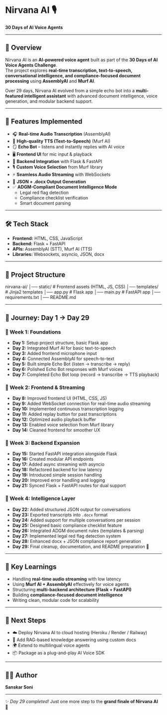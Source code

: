 # Nirvana AI 🎙️  
**30 Days of AI Voice Agents**

---

## 📌 Overview
Nirvana AI is an **AI-powered voice agent** built as part of the **30 Days of AI Voice Agents Challenge**.  
The project explores **real-time transcription, text-to-speech, conversational intelligence, and compliance-focused document processing** using **AssemblyAI** and **Murf AI**.  

Over 29 days, Nirvana AI evolved from a simple echo bot into a **multi-featured intelligent assistant** with advanced document intelligence, voice generation, and modular backend support.

---

## 🚀 Features Implemented
- 🎧 **Real-time Audio Transcription** (AssemblyAI)  
- 🎤 **High-quality TTS (Text-to-Speech)** (Murf AI)  
- 🪞 **Echo Bot** – listens and instantly replies with AI voice  
- 🖥️ **Frontend UI** for mic input & playback  
- 🔗 **Backend Integration** with Flask & FastAPI  
- 🎙️ **Custom Voice Selection** from Murf library  
- ⚡ **Seamless Audio Streaming** with WebSockets  
- 📄 **JSON + .docx Output Generation**  
- ✅ **ADGM-Compliant Document Intelligence Mode**  
  - Legal red flag detection  
  - Compliance checklist verification  
  - Smart document parsing  

---

## 🛠️ Tech Stack
- **Frontend:** HTML, CSS, JavaScript  
- **Backend:** Flask + FastAPI  
- **APIs:** AssemblyAI (STT), Murf AI (TTS)  
- **Libraries:** Websockets, asyncio, JSON, docx  

---

## 📂 Project Structure
nirvana-ai/
│── static/ # Frontend assets (HTML, JS, CSS)
│── templates/ # Jinja2 templates
│── app.py # Flask app
│── main.py # FastAPI app
│── requirements.txt
│── README.md


---

## 📅 Journey: Day 1 → Day 29

### 🔹 Week 1: Foundations
- **Day 1:** Setup project structure, basic Flask app  
- **Day 2:** Integrated Murf AI for basic text-to-speech  
- **Day 3:** Added frontend microphone input  
- **Day 4:** Connected AssemblyAI for speech-to-text  
- **Day 5:** Built simple Echo Bot (listen → transcribe → reply)  
- **Day 6:** Polished Echo Bot responses with Murf voices  
- **Day 7:** Completed Echo Bot loop (record → transcribe → TTS playback)  

### 🔹 Week 2: Frontend & Streaming
- **Day 8:** Improved frontend UI (HTML, CSS, JS)  
- **Day 9:** Added WebSocket connection for real-time audio streaming  
- **Day 10:** Implemented continuous transcription logging  
- **Day 11:** Added replay button for past transcriptions  
- **Day 12:** Optimized audio playback buffer  
- **Day 13:** Enabled voice selection from Murf library  
- **Day 14:** Cleaned frontend for smoother UX  

### 🔹 Week 3: Backend Expansion
- **Day 15:** Started FastAPI integration alongside Flask  
- **Day 16:** Created modular API endpoints  
- **Day 17:** Added async streaming with asyncio  
- **Day 18:** Refactored backend for low latency  
- **Day 19:** Introduced simple session handling  
- **Day 20:** Improved error handling and logging  
- **Day 21:** Synced Flask + FastAPI routes for dual support  

### 🔹 Week 4: Intelligence Layer
- **Day 22:** Added structured JSON output for conversations  
- **Day 23:** Exported transcripts into `.docx` format  
- **Day 24:** Added support for multiple conversations per session  
- **Day 25:** Designed basic compliance checklist feature  
- **Day 26:** Integrated ADGM document rules (templates & parsing)  
- **Day 27:** Implemented legal red flag detection system  
- **Day 28:** Enhanced docx + JSON compliance report generation  
- **Day 29:** Final cleanup, documentation, and README preparation 🚀  

---

## 🎯 Key Learnings
- Handling **real-time audio streaming** with low latency  
- Using **Murf AI + AssemblyAI** effectively for voice agents  
- Structuring **multi-backend architecture (Flask + FastAPI)**  
- Building **compliance-focused document intelligence**  
- Writing clean, modular code for scalability  

---

## 📢 Next Steps
- ☁️ Deploy Nirvana AI to cloud hosting (Heroku / Render / Railway)  
- 🧠 Add RAG-based knowledge answering using custom docs  
- 🌍 Extend to multilingual voice agents  
- 📦 Package as a plug-and-play AI Voice SDK  

---

## 👩‍💻 Author
**Sanskar Soni**  

---

✨ *Day 29 completed!* Just one more step to the **grand finale of Nirvana AI** 🚀
